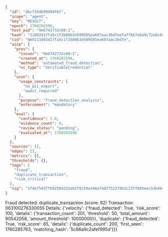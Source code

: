 ```json
{
  "id": "dbcf35db99494f6f",
  "scope": "agent",
  "key": "RESULT",
  "epoch": 1760292596,
  "host_pid": "9e6742732c60:1",
  "hash": "11092d17fa5c1f2b00b3e599585ea697aac36d7eefaffbb7e8a9c72e6c94fa61",
  "cid": "QmV111092d17fa5c1f2b00b3e599585ea697aac36d7e",
  "aicp": {
    "prov": {
      "issuer": "9e6742732c60:1",
      "created_at": 1760292596,
      "method": "automated_fraud_detection",
      "vc_type": "VerifiableCredential"
    },
    "ucon": {
      "usage_constraints": [
        "no_pii_export",
        "audit_required"
      ],
      "purpose": "fraud_detection_analysis",
      "enforcement": "mandatory"
    },
    "eval": {
      "confidence": 1.0,
      "evidence_count": 0,
      "review_status": "pending",
      "evaluated_at": 1760292596
    }
  },
  "sources": [],
  "edges": [],
  "metrics": {},
  "thresholds": {},
  "tags": [
    "fraud",
    "duplicate_transaction",
    "risk_critical"
  ],
  "sig": "1fdef5437fb92504232e62f8c59e348a74d2752379b2c23ff805eec5db464b60"
}
```

Fraud detected: duplicate_transaction (score: 92)
Transaction: 063100276330055
Details: {'velocity': {'fraud_detected': True, 'risk_score': 100, 'details': {'transaction_count': 201, 'threshold': 50, 'total_amount': 90542058, 'amount_threshold': 10000000}}, 'duplicate': {'fraud_detected': True, 'risk_score': 85, 'details': {'duplicate_count': 200, 'first_seen': 1760285763, 'matching_hash': '5c86a9c2afef995d'}}}